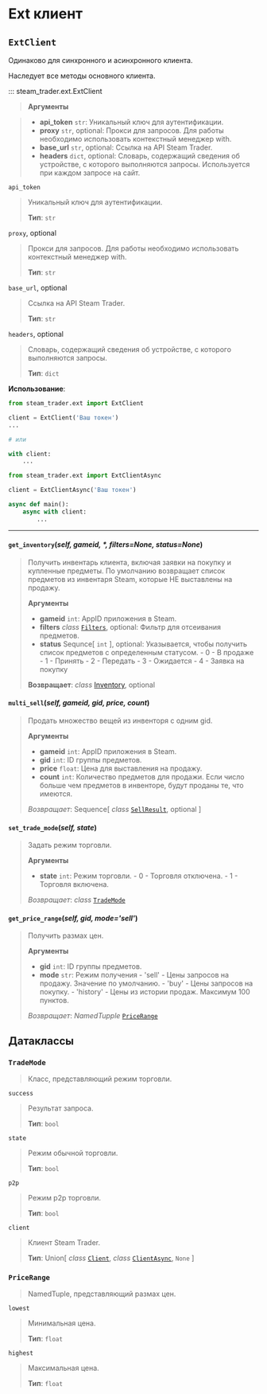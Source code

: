 # Ext клиент

## `ExtClient`

Одинаково для синхронного и асинхронного клиента.

Наследует все методы основного клиента.

::: steam_trader.ext.ExtClient

> **Аргументы**

> * **api_token** `str`: Уникальный ключ для аутентификации.
> * **proxy** `str`, optional: Прокси для запросов. Для работы необходимо использовать контекстный менеджер with.
> * **base_url** `str`, optional: Ссылка на API Steam Trader.
> * **headers** `dict`, optional: Словарь, содержащий сведения об устройстве, с которого выполняются запросы. Используется при каждом запросе на сайт.

`api_token`
> Уникальный ключ для аутентификации.
> 
> **Тип**: `str`

`proxy`, optional
> Прокси для запросов. Для работы необходимо использовать контекстный менеджер with.
> 
> **Тип**: `str`

`base_url`, optional
> Ссылка на API Steam Trader.
> 
> **Тип**: `str`

`headers`, optional
> Словарь, содержащий сведения об устройстве, с которого выполняются запросы.
> 
> **Тип**: `dict`

**Использование**:
```python
from steam_trader.ext import ExtClient

client = ExtClient('Ваш токен')
...

# или

with client:
    ...
```

```python
from steam_trader.ext import ExtClientAsync

client = ExtClientAsync('Ваш токен')

async def main():
    async with client:
        ...
```
---

#### `get_inventory`(*self, gameid, \*, filters=None, status=None*)
> Получить инвентарь клиента, включая заявки на покупку и купленные предметы.
> По умолчанию возвращает список предметов из инвентаря Steam, которые НЕ выставлены на продажу.
> 
> **Аргументы**
> 
> * **gameid** `int`: AppID приложения в Steam.
> * **filters** *class* [`Filters`](dataclasses.md#filters), optional: Фильтр для отсеивания предметов.
> * **status** Sequnce[ `int` ], optional: Указывается, чтобы получить список предметов с определенным статусом.
    - 0 - В продаже
    - 1 - Принять
    - 2 - Передать
    - 3 - Ожидается
    - 4 - Заявка на покупку
> 
> **Возвращает**: *class* [Inventory](dataclasses.md#inventory), optional

#### `multi_sell`(*self, gameid, gid, price, count*)
> Продать множество вещей из инвенторя с одним gid.
> 
> **Аргументы**
> 
> * **gameid** `int`: AppID приложения в Steam.
> * **gid** `int`: ID группы предметов.
> * **price** `float`: Цена для выставления на продажу.
> * **count**  `int`: Количество предметов для продажи. Если число больше чем предметов в инвенторе, будут проданы те, что имеются.
>
> *Возвращает*: Sequence[ *class* [`SellResult`](dataclasses.md#sellresult), optional ]

#### `set_trade_mode`(*self, state*)
> Задать режим торговли.
> 
> **Аргументы**
> 
> * **state** `int`: Режим торговли.
    - 0 - Торговля отключена.
    - 1 - Торговля включена.
>
> *Возвращает*: *class* [`TradeMode`](#trademode)

#### `get_price_range`(*self, gid, mode='sell'*)
> Получить размах цен.
> 
> **Аргументы**
> 
> * **gid** `int`: ID группы предметов.
> * **mode** `str`: Режим получения
    - 'sell' - Цены запросов на продажу. Значение по умолчанию.
    - 'buy' - Цены запросов на покупку.
    - 'history' - Цены из истории продаж. Максимум 100 пунктов.
> 
> *Возвращает*: *NamedTupple* [`PriceRange`](#pricerange)

## Датаклассы

### `TradeMode`

[//]: # (::: steam_trader.ext.TradeMode)
> Класс, представляющий режим торговли.

`success`
> Результат запроса.
> 
> **Тип**: `bool`

`state`
> Режим обычной торговли.
> 
> **Тип**: `bool`

`p2p`
> Режим p2p торговли.
> 
> **Тип**: `bool`

`client`
> Клиент Steam Trader.
> 
> **Тип**: Union[ *class* [`Client`](client.md#client), *class* [`ClientAsync`](client.md#client), `None` ]

### `PriceRange`
> NamedTuple, представляющий размах цен.
 
`lowest`
> Минимальная цена.
> 
> **Тип**: `float`

`highest`
> Максимальная цена.
> 
> **Тип**: `float`